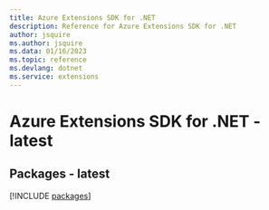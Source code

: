 ```yaml
---
title: Azure Extensions SDK for .NET
description: Reference for Azure Extensions SDK for .NET
author: jsquire
ms.author: jsquire
ms.data: 01/16/2023
ms.topic: reference
ms.devlang: dotnet
ms.service: extensions
---
```

# Azure Extensions SDK for .NET - latest
## Packages - latest
[!INCLUDE [packages](extensions-index.md)]